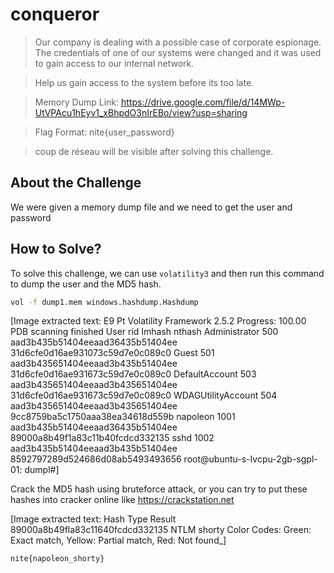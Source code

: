 # conqueror
> Our company is dealing with a possible case of corporate espionage. The credentials of one of our systems were changed and it was used to gain access to our internal network.

> Help us gain access to the system before its too late.

> Memory Dump Link: https://drive.google.com/file/d/14MWp-UtVPAcu1hEyv1_xBhpdO3nIrEBo/view?usp=sharing

> Flag Format: nite{user_password}

> coup de réseau will be visible after solving this challenge.

## About the Challenge
We were given a memory dump file and we need to get the user and password

## How to Solve?
To solve this challenge, we can use `volatility3` and then run this command to dump the user and the MD5 hash.

```bash
vol -f dump1.mem windows.hashdump.Hashdump
```


[Image extracted text: E9
Pt
Volatility
Framework
2.5.2
Progress:
100.00
PDB scanning
finished
User
rid
Imhash
nthash
Administrator
500
aad3b435b51404eeaad36435b51404ee
31d6cfe0d16ae931073c59d7e0c089c0
Guest
501
aad3b435651404eeaad3b435b51404ee
31d6cfe0d16ae931673c59d7e0c089c0
DefaultAccount
503
aad3b435651404eeaad3b435651404ee
31d6cfe0d16ae931673c59d7e0c089c0
WDAGUtilityAccount
504
aad3b435651404eeaad3b435651404ee
9cc8759ba5c1750aaa38ea34618d559b
napoleon
1001
aad3b435b51404eeaad36435b51404ee
89000a8b49f1a83c11b40fcdcd332135
sshd
1002
aad3b435b51404eeaad3b435b51404ee
8592797289d524686d08ab5493493656
root@ubuntu-s-Ivcpu-2gb-sgpl-01:
dumpl#]


Crack the MD5 hash using bruteforce attack, or you can try to put these hashes into cracker online like https://crackstation.net


[Image extracted text: Hash
Type
Result
89000a8b49fla83c11640fcdcd332135
NTLM
shorty
Color Codes: Green: Exact match, Yellow: Partial match, Red: Not found_]


```
nite{napoleon_shorty}
```